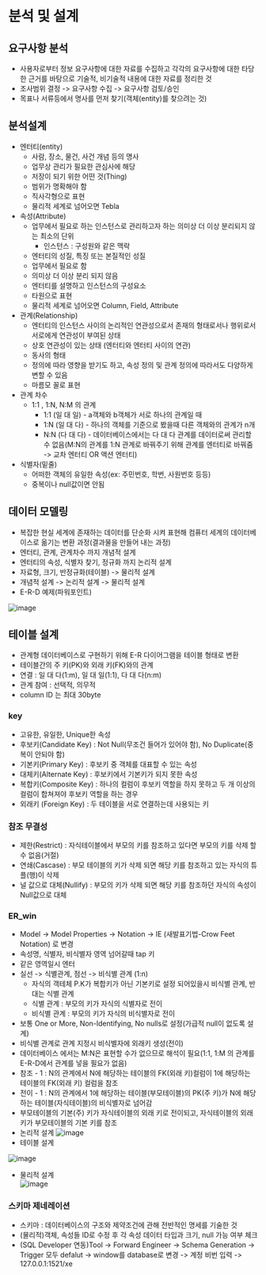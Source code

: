 # 분석 및 설계

## 요구사항 분석
- 사용자로부터 정보 요구사항에 대한 자료를 수집하고 각각의 요구사항에 대한 타당한 근거를 바탕으로 기술적, 비기술적 내용에 대한 자료를 정리한 것
- 조사범위 결정 -> 요구사항 수집 -> 요구사항 검토/승인
- 목표나 서류등에서 명사를 먼저 찾기(객체(entity)를 찾으려는 것)

## 분석설계
- 엔터티(entity)
    + 사람, 장소, 물건, 사건 개념 등의 명사
    + 업무상 관리가 필요한 관심사에 해당
    + 저장이 되기 위한 어떤 것(Thing)
    + 범위가 명확해야 함
    + 직사각형으로 표현
    + 물리적 세계로 넘어오면 Tebla
- 속성(Attribute)
    + 업무에서 필요로 하는 인스턴스로 관리하고자 하는 의미상 더 이상 분리되지 않는 최소의 단위
        * 인스턴스 : 구성원와 같은 맥락
    + 엔터티의 성질, 특징 또는 본질적인 성질
    + 업무에서 필요로 함
    + 의미상 더 이상 분리 되지 않음
    + 엔터티를 설명하고 인스턴스의 구성요소
    + 타원으로 표현
    + 물리적 세계로 넘어오면 Column, Field, Attribute
- 관계(Relationship)
    + 엔터티의 인스턴스 사이의 논리적인 연관성으로서 존재의 형태로서나 행위로서 서로에게 연관성이 부여된 상태
    + 상호 연관성이 있는 상태 (엔터티와 엔터티 사이의 연관)
    + 동사의 형태
    + 정의에 따라 영향을 받기도 하고, 속성 정의 및 관계 정의에 따라서도 다양하게 변할 수 있음
    + 마름모 꼴로 표현
- 관계 차수
    + 1:1 , 1:N, N:M 의 관계
        * 1:1 (일 대 일) - a객체와 b객체가 서로 하나의 관계일 때
        * 1:N (일 대 다) - 하나의 객체를 기준으로 봤을때 다른 객체와의 관계가 n개
        * N:N (다 대 다) - 데이터베이스에서는 다 대 다 관계를 데이터로써 관리할 수 없음(M:N의 관계를 1:N 관계로 바꿔주기 위해 관계를 엔터티로 바꿔줌 -> 교차 엔터티 OR 액션 엔터티)
- 식별자(밑줄)
    + 어떠한 객체의 유일한 속성(ex: 주민번호, 학번, 사원번호 등등)
    + 중복이나 null값이면 안됨



## 데이터 모델링
- 복잡한 현실 세계에 존재하는 데이터를 단순화 시켜 표현해 컴퓨터 세계의 데이터베이스로 옮기는 변환 과정(결과물을 만들어 내는 과정)
- 엔터티, 관계, 관계차수 까지 개념적 설계
- 엔터티의 속성, 식별자 찾기, 정규화 까지 논리적 설계
- 자료형, 크기, 반정규화(테이블) -> 물리적 설계
- 개념적 설계 -> 논리적 설계 -> 물리적 설계
- E-R-D 예제(파워포인트)
  

![image](https://user-images.githubusercontent.com/70748105/108449469-e3fbce00-72a6-11eb-89d1-44cbb3299c89.png)

## 테이블 설계

- 관계형 데이터베이스로 구현하기 위해 E-R 다이어그램을 테이블 형태로 변환
- 테이블간의 주 키(PK)와 외래 키(FK)와의 관계
- 연결 : 일 대 다(1:m), 일 대 일(1:1), 다 대 다(n:m)
- 관계 참여 : 선택적, 의무적
- column ID 는 최대 30byte

### key
- 고유한, 유일한, Unique한 속성
- 후보키(Candidate Key) : Not Null(무조건 들어가 있어야 함), No Duplicate(중복이 안되야 함)
- 기본키(Primary Key) : 후보키 중 객체를 대표할 수 있는 속성
- 대체키(Alternate Key) : 후보키에서 기본키가 되지 못한 속성
- 복합키(Composite Key) : 하나의 컬럼이 후보키 역할을 하지 못하고 두 개 이상의 컬럼이 합쳐져야 후보키 역할을 하는 경우
- 외래키 (Foreign Key) : 두 테이블을 서로 연결하는데 사용되는 키

### 참조 무결성 
- 제한(Restrict) : 자식테이블에서 부모의 키를 참조하고 있다면 부모의 키를 삭제 할 수 없음(거절)
- 연쇄(Cascase) : 부모 테이블의 키가 삭제 되면 해당 키를 참조하고 있는 자식의 튜플(행)이 삭제
- 널 값으로 대체(Nullify) :  부모의 키가 삭제 되면 해당 키를 참조하던 자식의 속성이 Null값으로 대체


### ER_win
- Model -> Model Properties -> Notation -> IE (새발표기법-Crow Feet Notation) 로 변경
- 속성명, 식별자, 비식별자 영역 넘어갈때 tap 키
- 같은 영역일시 엔터
- 실선 -> 식별관계, 점선 -> 비식별 관계 (1:n)
    + 자식의 객테체 P.K가 복합키가 아닌 기본키로 설정 되어있을시 비식별 관계, 반대는 식별 관계 
    + 식별 관계 : 부모의 키가 자식의 식별자로 전이
    + 비식별 관계 : 부모의 키가 자식의 비식별자로 전이
- 보통 One or More, Non-Identifying, No nulls로 설정(가급적 null이 없도록 설계)
- 비식별 관계로 관계 지정시 비식별자에 외래키 생성(전이)
- 데이터베이스 에서는 M:N은 표현할 수가 없으므로 해석이 필요(1:1, 1:M 의 관계를 E-R-D에서 관계를 넣을 필요가 없음)
- 참조 - 1 : N의 관계에서 N에 해당하는 테이블의 FK(외래 키)컬럼이 1에 해당하는 테이블의 FK(외래 키) 컬럼을 참조
- 전이 - 1 : N의 관계에서 1에 해당하는 테이블(부모테이블)의 PK(주 키)가 N에 해당하는 테이블(자식테이블)의 비식별자로 넘어감
- 부모테이블의 기본(주) 키가 자식테이블의 외래 키로 전이되고,  자식테이블의 외래 키가 부모테이블의 기본 키를 참조
- 논리적 설계
 ![image](https://user-images.githubusercontent.com/70748105/108681916-04d85380-7533-11eb-91ea-b8a171d4f6d6.png)
- 테이블 설계  

![image](https://user-images.githubusercontent.com/70748105/108800252-f727da00-75d5-11eb-88e1-4e0dceaa3ad9.png)
- 물리적 설계  
![image](https://user-images.githubusercontent.com/70748105/108800154-b9c34c80-75d5-11eb-8335-4b1ab340529f.png)

### 스키마 제네레이션
- 스키마 : 데이터베이스의 구조와 제약조건에 관해 전반적인 명세를 기술한 것
- (물리적)객체, 속성들 ID로 수정 후 각 속성 데이터 타입과 크기, null 가능 여부 체크 
- (SQL Developer 연동)Tool -> Forward Engineer -> Schema Generation -> Trigger 모두 defalut -> window를 database로 변경 -> 계정 비번 입력 -> 127.0.0.1:1521/xe 



